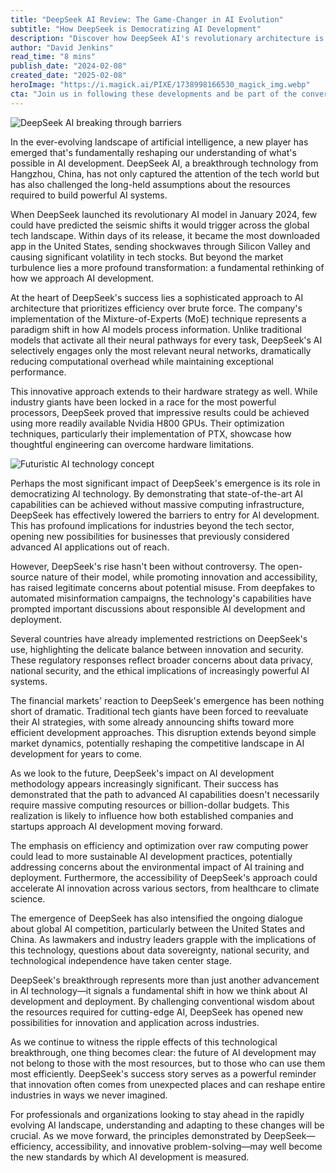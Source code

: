 ```yaml
---
title: "DeepSeek AI Review: The Game-Changer in AI Evolution"
subtitle: "How DeepSeek is Democratizing AI Development"
description: "Discover how DeepSeek AI's revolutionary architecture is transforming the tech landscape and democratizing access to advanced AI development. Explore the implications for industries worldwide."
author: "David Jenkins"
read_time: "8 mins"
publish_date: "2024-02-08"
created_date: "2025-02-08"
heroImage: "https://i.magick.ai/PIXE/1738998166530_magick_img.webp"
cta: "Join us in following these developments and be part of the conversation about the future of AI as we continue to explore and analyze the latest advancements in the field. Connect with us on LinkedIn at MagickAI to stay updated on the latest developments in AI technology and their implications for industry and society."
---
```


![DeepSeek AI breaking through barriers](https://i.magick.ai/PIXE/1738998348647_magick_img.webp)

In the ever-evolving landscape of artificial intelligence, a new player has emerged that's fundamentally reshaping our understanding of what's possible in AI development. DeepSeek AI, a breakthrough technology from Hangzhou, China, has not only captured the attention of the tech world but has also challenged the long-held assumptions about the resources required to build powerful AI systems.

When DeepSeek launched its revolutionary AI model in January 2024, few could have predicted the seismic shifts it would trigger across the global tech landscape. Within days of its release, it became the most downloaded app in the United States, sending shockwaves through Silicon Valley and causing significant volatility in tech stocks. But beyond the market turbulence lies a more profound transformation: a fundamental rethinking of how we approach AI development.

At the heart of DeepSeek's success lies a sophisticated approach to AI architecture that prioritizes efficiency over brute force. The company's implementation of the Mixture-of-Experts (MoE) technique represents a paradigm shift in how AI models process information. Unlike traditional models that activate all their neural pathways for every task, DeepSeek's AI selectively engages only the most relevant neural networks, dramatically reducing computational overhead while maintaining exceptional performance.

This innovative approach extends to their hardware strategy as well. While industry giants have been locked in a race for the most powerful processors, DeepSeek proved that impressive results could be achieved using more readily available Nvidia H800 GPUs. Their optimization techniques, particularly their implementation of PTX, showcase how thoughtful engineering can overcome hardware limitations.

![Futuristic AI technology concept](https://i.magick.ai/PIXE/1738998348644_magick_img.webp)

Perhaps the most significant impact of DeepSeek's emergence is its role in democratizing AI technology. By demonstrating that state-of-the-art AI capabilities can be achieved without massive computing infrastructure, DeepSeek has effectively lowered the barriers to entry for AI development. This has profound implications for industries beyond the tech sector, opening new possibilities for businesses that previously considered advanced AI applications out of reach.

However, DeepSeek's rise hasn't been without controversy. The open-source nature of their model, while promoting innovation and accessibility, has raised legitimate concerns about potential misuse. From deepfakes to automated misinformation campaigns, the technology's capabilities have prompted important discussions about responsible AI development and deployment.

Several countries have already implemented restrictions on DeepSeek's use, highlighting the delicate balance between innovation and security. These regulatory responses reflect broader concerns about data privacy, national security, and the ethical implications of increasingly powerful AI systems.

The financial markets' reaction to DeepSeek's emergence has been nothing short of dramatic. Traditional tech giants have been forced to reevaluate their AI strategies, with some already announcing shifts toward more efficient development approaches. This disruption extends beyond simple market dynamics, potentially reshaping the competitive landscape in AI development for years to come.

As we look to the future, DeepSeek's impact on AI development methodology appears increasingly significant. Their success has demonstrated that the path to advanced AI capabilities doesn't necessarily require massive computing resources or billion-dollar budgets. This realization is likely to influence how both established companies and startups approach AI development moving forward.

The emphasis on efficiency and optimization over raw computing power could lead to more sustainable AI development practices, potentially addressing concerns about the environmental impact of AI training and deployment. Furthermore, the accessibility of DeepSeek's approach could accelerate AI innovation across various sectors, from healthcare to climate science.

The emergence of DeepSeek has also intensified the ongoing dialogue about global AI competition, particularly between the United States and China. As lawmakers and industry leaders grapple with the implications of this technology, questions about data sovereignty, national security, and technological independence have taken center stage.

DeepSeek's breakthrough represents more than just another advancement in AI technology—it signals a fundamental shift in how we think about AI development and deployment. By challenging conventional wisdom about the resources required for cutting-edge AI, DeepSeek has opened new possibilities for innovation and application across industries.

As we continue to witness the ripple effects of this technological breakthrough, one thing becomes clear: the future of AI development may not belong to those with the most resources, but to those who can use them most efficiently. DeepSeek's success story serves as a powerful reminder that innovation often comes from unexpected places and can reshape entire industries in ways we never imagined.

For professionals and organizations looking to stay ahead in the rapidly evolving AI landscape, understanding and adapting to these changes will be crucial. As we move forward, the principles demonstrated by DeepSeek—efficiency, accessibility, and innovative problem-solving—may well become the new standards by which AI development is measured.